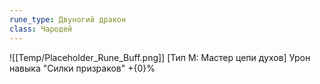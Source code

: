 ```yaml
---
rune_type: Двуногий дракон
class: Чародей
---
```

![[Temp/Placeholder_Rune_Buff.png]]
[Тип М: Мастер цепи духов] Урон навыка "Силки призраков" +{0}%
